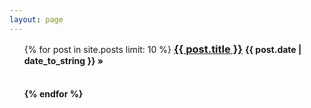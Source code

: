 ```yaml
---
layout: page
---
```


<ul class="posts">
  {% for post in site.posts limit: 10 %}
      <h3 style="display: inline"><a href="{{ BASE_PATH }}{{ post.url }}">{{ post.title }}</a></h3>
      <h4 style="display: inline"><span>{{ post.date | date_to_string }}</span> &raquo;<h4>
      <br>
  {% endfor %}
</ul>
